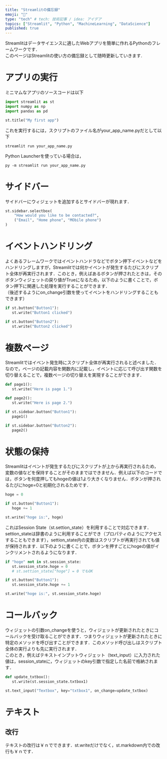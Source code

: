 ```yaml
---
title: "Streamlitの備忘録"
emoji: "👋"
type: "tech" # tech: 技術記事 / idea: アイデア
topics: ["Streamlit", "Python", "MachineLearning", "DataScience"]
published: true
---
```


Streamlitはデータサイエンスに適したWebアプリを簡単に作れるPythonのフレームワークです．  
このページはStreamlitの使い方の備忘録として随時更新していきます.

# アプリの実行

ミニマムなアプリのソースコードは以下

```py
import streamlit as st
import numpy as np
import pandas as pd

st.title("My first app")
```

これを実行するには，スクリプトのファイル名がyour_app_name.pyだとして以下

```
streamlit run your_app_name.py
```

Python Launcherを使っている場合は，

```
py -m streamlit run your_app_name.py
```

# サイドバー

サイドバーにウィジェットを追加するとサイドバーが現れます．

```py
st.sidebar.selectbox(
    "How would you like to be contacted?",
    ("Email", "Home phone", "MObile phone")
)
```

# イベントハンドリング

よくあるフレームワークではイベントハンドラなどでボタン押下イベントなどをハンドリングしますが，Streamlitでは何かイベントが発生するたびにスクリプト全体が再実行されます．このとき，例えばあるボタンが押されたときは，そのボタンウィジェットの戻り値がTrueになるため，以下のように書くことで，ボタン押下に関連した処理を実行することができます．  
（後述するようにon_change引数を使ってイベントをハンドリングすることもできます）

```py
if st.button("Button1"):
   st.write("Button1 clicked")

if st.button("Button2"):
   st.write("Button2 clicked")
```

# 複数ページ

Streamlitではイベント発生時にスクリプト全体が再実行されると述べました．なので，ページの記載内容を関数内に記載し，イベントに応じて呼び出す関数を切り替えることで，複数ページの切り替えを実現することができます．

```py
def page1():
   st.write("Here is page 1.")

def page2():
   st.write("Here is page 2.")

if st.sidebar.button("Button1"):
   page1()

if st.sidebar.button("Button2"):
   page2()
```

# 状態の保持

Streamlitはイベントが発生するたびにスクリプトが上から再実行されるため，変数の値などを保持することがそのままではできません．例えば以下のコードでは，ボタンを何度押してもhogeの値は1より大きくなりません．ボタンが押されるたびにhoge=0と初期化されるためです．

```py
hoge = 0

if st.button("Button1"):
   hoge += 1

st.write("hoge is:", hoge)
```

これはSession State（st.settion_state）を利用することで対応できます．  
settion_stateは辞書のように利用することができ（プロパティのようにアクセスすることもできます），settion_state内の変数はスクリプトが再実行されても値が保持されます．以下のように書くことで，ボタンを押すごとにhogeの値がインクリメントされるようになります．

```py
if "hoge" not in st.session_state:
   st.session_state.hoge = 0
   # st.settion_state["hoge"] = 0 でもOK

if st.button("Button1"):
   st.session_state.hoge += 1

st.write("hoge is:", st.session_state.hoge)
```

# コールバック

ウィジェットの引数on_changeを使うと，ウィジェットが更新されたときにコールバックを受け取ることができます．つまりウィジェットが更新されたときに特定のメソッドを呼び出すことができます．このメソッド呼び出しはスクリプト全体の実行よりも先に実行されます．  
このとき，例えばテキストインプットウィジェット（text_input）に入力された値は，session_stateに，ウィジェットのkey引数で指定した名前で格納されます．

```py
def update_txtbox():
   st.write(st.session_state.txtbox1)

st.text_input("Textbox", key="txtbox1", on_change=update_txtbox)
```

# テキスト

## 改行

テキストの改行は￥ｎでできます．st.writeだけでなく，st.markdown内での改行も￥ｎです．
